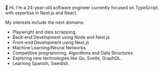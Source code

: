 👋 Hi. I'm a 24-year-old software engineer currently focused on TypeScript, with expertise in Nest.js and React. 

My interests include the next domains:

  - Playwright and data scrapping.
  - Back-end Development using Node and Nest.js
  - Front-end Development using Next.js
  - Machine Learning/Neural Networks.
  - Competitive programming, Algorithms and Data Structures.
  - Exploring new technologies like Go, Svelte, GraphQL.
  - Learning Spanish, Swedish.

<!--
**nonme/nonme** is a ✨ _special_ ✨ repository because its `README.md` (this file) appears on your GitHub profile.

Here are some ideas to get you started:

- 🔭 I’m currently working on ...
- 🌱 I’m currently learning ...
- 👯 I’m looking to collaborate on ...
- 🤔 I’m looking for help with ...
- 💬 Ask me about ...
- 📫 How to reach me: ...
- 😄 Pronouns: ...
- ⚡ Fun fact: ...
-->
